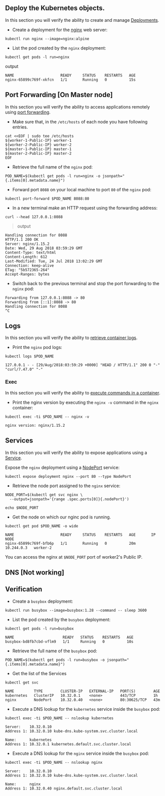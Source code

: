 ## Deploy the Kubernetes objects. 
In this section you will verify the ability to create and manage [Deployments](https://kubernetes.io/docs/concepts/workloads/controllers/deployment/).

- Create a deployment for the [nginx](https://nginx.org/en/) web server:

```command
kubectl run nginx --image=nginx:alpine
```

- List the pod created by the `nginx` deployment:

```command
kubectl get pods -l run=nginx
```
output
```
NAME                     READY     STATUS    RESTARTS   AGE
nginx-65899c769f-xkfcn   1/1       Running   0          15s
```

## Port Forwarding [On Master node]

In this section you will verify the ability to access applications remotely using [port forwarding](https://kubernetes.io/docs/tasks/access-application-cluster/port-forward-access-application-cluster/).

- Make sure that, in the `/etc/hosts` of each node you have following entries.

```command
cat <<EOF | sudo tee /etc/hosts
${worker-1-Public-IP} worker-1
${worker-2-Public-IP} worker-2
${master-1-Public-IP} master-1 
${master-2-Public-IP} master-2 
EOF
```

- Retrieve the full name of the `nginx` pod:

```command
POD_NAME=$(kubectl get pods -l run=nginx -o jsonpath="{.items[0].metadata.name}")
```

- Forward port `8088` on your local machine to port `80` of the `nginx` pod:

```command
kubectl port-forward $POD_NAME 8088:80
```


- In a new terminal make an HTTP request using the forwarding address:

```command
curl --head 127.0.0.1:8088
```
> output
```
Handling connection for 8088
HTTP/1.1 200 OK
Server: nginx/1.15.2
Date: Wed, 29 Aug 2018 03:59:29 GMT
Content-Type: text/html
Content-Length: 612
Last-Modified: Tue, 24 Jul 2018 13:02:29 GMT
Connection: keep-alive
ETag: "5b572365-264"
Accept-Ranges: bytes
```

- Switch back to the previous terminal and stop the port forwarding to the `nginx` pod:

```
Forwarding from 127.0.0.1:8088 -> 80
Forwarding from [::1]:8088 -> 80
Handling connection for 8088
^C
```

## Logs

In this section you will verify the ability to [retrieve container logs](https://kubernetes.io/docs/concepts/cluster-administration/logging/).

- Print the `nginx` pod logs:

```command
kubectl logs $POD_NAME
```
```
127.0.0.1 - - [29/Aug/2018:03:59:29 +0000] "HEAD / HTTP/1.1" 200 0 "-" "curl/7.47.0" "-"
```

### Exec

In this section you will verify the ability to [execute commands in a container](https://kubernetes.io/docs/tasks/debug-application-cluster/get-shell-running-container/#running-individual-commands-in-a-container).

- Print the nginx version by executing the `nginx -v` command in the `nginx` container:

```command
kubectl exec -ti $POD_NAME -- nginx -v
```
```
nginx version: nginx/1.15.2
```

## Services

In this section you will verify the ability to expose applications using a [Service](https://kubernetes.io/docs/concepts/services-networking/service/).

Expose the `nginx` deployment using a [NodePort](https://kubernetes.io/docs/concepts/services-networking/service/#type-nodeport) service:

```command
kubectl expose deployment nginx --port 80 --type NodePort
```

- Retrieve the node port assigned to the `nginx` service:

```command
NODE_PORT=$(kubectl get svc nginx \
  --output=jsonpath='{range .spec.ports[0]}{.nodePort}')
  
echo $NODE_PORT  
```      

- Get the node on which our nginc pod is running.

```command
kubectl get pod $POD_NAME -o wide
```
```
NAME                     READY     STATUS    RESTARTS   AGE       IP           NODE
nginx-65899c769f-bfb6p   1/1       Running   0          20m       10.244.0.3   worker-2
```
You can access the nginx at `$NODE_PORT` port of worker2's Public IP.


## DNS [Not working]

## Verification

- Create a `busybox` deployment:

```command
kubectl run busybox --image=busybox:1.28 --command -- sleep 3600
```

- List the pod created by the `busybox` deployment:

```command
kubectl get pods -l run=busybox
```
```
NAME                      READY   STATUS    RESTARTS   AGE
busybox-bd8fb7cbd-vflm9   1/1     Running   0          10s
```

- Retrieve the full name of the `busybox` pod:

```command
POD_NAME=$(kubectl get pods -l run=busybox -o jsonpath="{.items[0].metadata.name}")
```

- Get the list of the Services

```command
kubectl get svc
```
```
NAME         TYPE        CLUSTER-IP   EXTERNAL-IP   PORT(S)        AGE
kubernetes   ClusterIP   10.32.0.1    <none>        443/TCP        1h
nginx        NodePort    10.32.0.40   <none>        80:30625/TCP   43m
```

- Execute a DNS lookup for the `kubernetes` service inside the `busybox` pod:

```command
kubectl exec -ti $POD_NAME -- nslookup kubernetes
```
```
Server:    10.32.0.10
Address 1: 10.32.0.10 kube-dns.kube-system.svc.cluster.local

Name:      kubernetes
Address 1: 10.32.0.1 kubernetes.default.svc.cluster.local

```

- Execute a DNS lookup for the `nginx` service inside the `busybox` pod:

```command
kubectl exec -ti $POD_NAME -- nslookup nginx
```
```
Server:    10.32.0.10
Address 1: 10.32.0.10 kube-dns.kube-system.svc.cluster.local

Name:      nginx
Address 1: 10.32.0.40 nginx.default.svc.cluster.local
```
